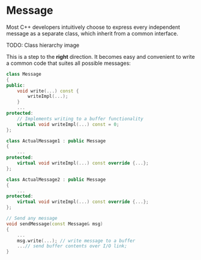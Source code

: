 # Message

Most C++ developers intuitively choose to express every independent message as 
a separate class, which inherit from a common interface. 

TODO: Class hierarchy image

This is a step to the **right** direction.
It becomes easy and convenient to write a common code that suites all
possible messages:

```cpp
class Message 
{
public:
    void write(...) const {
        writeImpl(...);
    }
    ...
protected:
    // Implements writing to a buffer functionality
    virtual void writeImpl(...) const = 0;
};

class ActualMessage1 : public Message 
{
    ...
protected:
    virtual void writeImpl(...) const override {...};
};

class ActualMessage2 : public Message 
{
    ...
protected:
    virtual void writeImpl(...) const override {...};
};

// Send any message
void sendMessage(const Message& msg)
{
    ...
    msg.write(...); // write message to a buffer
    ...// send buffer contents over I/O link;
}
```


